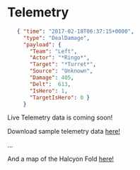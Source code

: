 # Telemetry

```json  
   { "time": "2017-02-18T06:37:15+0000",
     "type": "DealDamage",
     "payload": {
       "Team": "Left",
       "Actor": "*Ringo*",
       "Target": "*Turret*",
       "Source": "Unknown",
       "Damage": 405,
       "Delt":  613,
       "IsHero": 1,
       "TargetIsHero": 0 }
     }
```

Live Telemetry data is coming soon! 

Download sample telemetry data [here!](https://cdn.discordapp.com/attachments/272249149473161216/282627164053176320/telemetry_sample.tgz)

...

And a map of the Halcyon Fold [here!](https://cdn.discordapp.com/attachments/272249149473161216/284388441674874880/vainglory-map.png)
